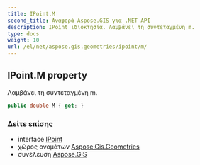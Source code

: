```yaml
---
title: IPoint.M
second_title: Αναφορά Aspose.GIS για .NET API
description: IPoint ιδιοκτησία. Λαμβάνει τη συντεταγμένη m.
type: docs
weight: 10
url: /el/net/aspose.gis.geometries/ipoint/m/
---
```

## IPoint.M property

Λαμβάνει τη συντεταγμένη m.

```csharp
public double M { get; }
```

### Δείτε επίσης

* interface [IPoint](../)
* χώρος ονομάτων [Aspose.Gis.Geometries](../../ipoint/)
* συνέλευση [Aspose.GIS](../../../)


